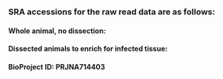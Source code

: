 ### SRA accessions for the raw read data are as follows:
#### Whole animal, no dissection: 
#### Dissected animals to enrich for infected tissue:
#### BioProject ID: PRJNA714403 
